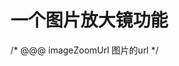 # 一个图片放大镜功能

/*
  @@@ imageZoomUrl 图片的url
*/
<template>
    <div class="image-content" ref='imageContent' @mousemove='moveIn'>  <!-- :style="contentStyle" -->
        <img :src="imageZoomUrl" alt=""  style='width:100%;height:100%'>
        <div v-if='moveEaraShow'   class="image-zoom-eara" :style="[moveEaraStyle,bgZoom]"></div>
    </div>
</template>
 
<script>
export default {
    name:'magnifier',
    data() {
        return {
            moveEaraShow:false, // 显示/隐藏图片放大区域
            moveEaraStyle:{
                top:'0px',
                left:'0px',
                backgroundPosition:"0px 0px"
            },
            scaleX:0,
            scaleY:0,
        };
    },
    props:{
        imageZoomUrl:{
            type:String
        },
    },
    computed:{
        bgZoom(){
            return {backgroundImage:"url("+this.imageZoomUrl+")"}
        }
    },
    methods:{
        moveIn(e){
            var x_page=e.pageX
            var y_page=e.pageY
            //获取当前div的位置信息
            var rect=this.$refs.imageContent.getBoundingClientRect()
            //鼠标位置限制在容器区域内
            if((x_page>rect.left&&x_page<rect.right)&&(y_page>rect.top&&y_page<rect.bottom)){
                this.$set(this.moveEaraStyle,'left',x_page-rect.left-70+'px')  //0
                this.$set(this.moveEaraStyle,'top',y_page-rect.top-70+'px')  //20
                this.$set(this.moveEaraStyle,'backgroundPosition',(70-(x_page-rect.left)*this.scaleX)+"px "+(70-(y_page-rect.top)*this.scaleY)+"px")  //20
                this.moveEaraShow=true
            }else{
                this.moveEaraShow=false
            }
        },
        imageContent(val){
            var img=new Image()
            var self=this
            img.src=val
            img.onload=function(){
                // console.log(img.width,img.height)
                self.scaleX=img.width/350
                self.scaleY=img.height/260
            }
        }
    },
    watch:{
        imageZoomUrl(val){
            this.imageContent(val)
        }
    },
    mounted(){
        this.imageContent(this.imageZoomUrl)
    },
    components:{}
    
}
</script>
<style scoped lang='scss'>
    .image-content{
        position: relative;
        box-sizing: border-box;
        width:350px;
        height:260px;
        & .image-zoom-eara{
            width:140px;
            height:140px;
            position: absolute;
            /*cursor: crosshair;*/
            background-repeat: no-repeat;
            z-index: 100000;
            border-radius: 50%;
            box-shadow: 1px 3px 6px black;
        }
    }
</style>
